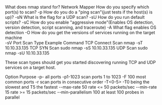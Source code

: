 What does nmap stand for?
Network Mapper
How do you specify which port(s) to scan?
-p
How do you do a "ping scan"(just tests if the host(s) is up)?
-sN
What is the flag for a UDP scan? 
-sU
How do you run default scripts?
-sC
How do you enable "aggressive mode"(Enables OS detection, version detection, script scanning, and traceroute)
-A
What flag enables OS detection
-O
How do you get the versions of services running on the target machine    
-sV
Port Scan Type	    Example Command
TCP Connect Scan	  nmap -sT 10.10.33.135
TCP SYN Scan	      sudo nmap -sS 10.10.33.135
UDP Scan	          sudo nmap -sU 10.10.33.135

These scan types should get you started discovering running TCP and UDP services on a target host.

Option	                Purpose
-p-	                    all ports
-p1-1023	              scan ports 1 to 1023
-F	                    100 most common ports
-r	                    scan ports in consecutive order
-T<0-5>	                -T0 being the slowest and T5 the fastest
--max-rate 50	          rate <= 50 packets/sec
--min-rate 15	          rate >= 15 packets/sec
--min-parallelism 100	  at least 100 probes in parallel